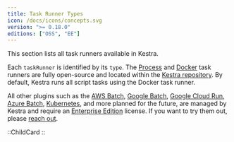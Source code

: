 ```yaml
---
title: Task Runner Types
icon: /docs/icons/concepts.svg
version: ">= 0.18.0"
editions: ["OSS", "EE"]
---
```


This section lists all task runners available in Kestra.


Each `taskRunner` is identified by its `type`. The [Process](./01.process-task-runner.md) and [Docker](./02.docker-task-runner.md) task runners are fully open-source and located within the [Kestra repository](https://github.com/kestra-io/kestra). By default, Kestra runs all script tasks using the Docker task runner.

All other plugins such as the [AWS Batch](./04.aws-batch-task-runner.md), [Google Batch](./06.google-batch-task-runner.md), [Google Cloud Run](./07.google-cloudrun-task-runner.md), [Azure Batch](./05.azure-batch-task-runner.md), [Kubernetes](./03.kubernetes-task-runner.md), and more planned for the future, are managed by Kestra and require an [Enterprise Edition](../../../06.enterprise/index.md) license. If you want to try them out, please [reach out](/demo/).

::ChildCard
::

